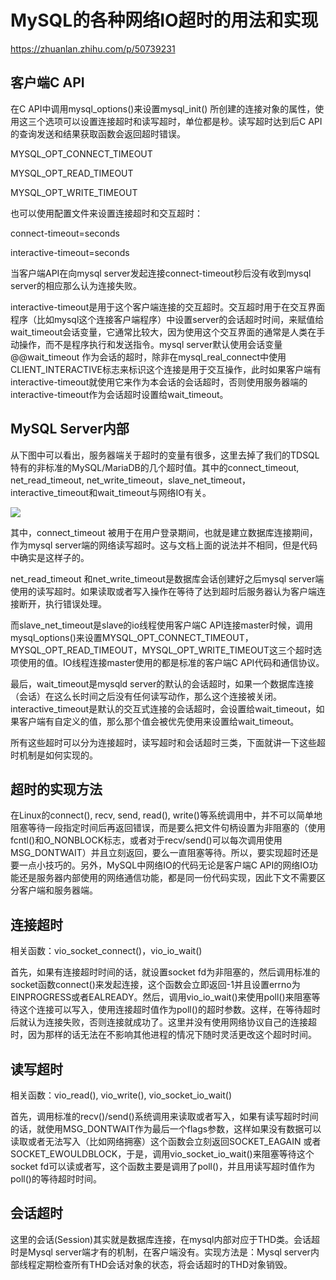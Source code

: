 # MySQL的各种网络IO超时的用法和实现

https://zhuanlan.zhihu.com/p/50739231



## **客户端C API**

在C API中调用mysql_options()来设置mysql_init() 所创建的连接对象的属性，使用这三个选项可以设置连接超时和读写超时，单位都是秒。读写超时达到后C API的查询发送和结果获取函数会返回超时错误。

MYSQL_OPT_CONNECT_TIMEOUT

MYSQL_OPT_READ_TIMEOUT

MYSQL_OPT_WRITE_TIMEOUT

也可以使用配置文件来设置连接超时和交互超时：

connect-timeout=seconds

interactive-timeout=seconds

当客户端API在向mysql server发起连接connect-timeout秒后没有收到mysql server的相应那么认为连接失败。

interactive-timeout是用于这个客户端连接的交互超时。交互超时用于在交互界面程序（比如mysql这个连接客户端程序）中设置server的会话超时时间，来赋值给wait_timeout会话变量，它通常比较大，因为使用这个交互界面的通常是人类在手动操作，而不是程序执行和发送指令。mysql server默认使用会话变量@@wait_timeout 作为会话的超时，除非在mysql_real_connect中使用CLIENT_INTERACTIVE标志来标识这个连接是用于交互操作，此时如果客户端有interactive-timeout就使用它来作为本会话的会话超时，否则使用服务器端的interactive-timeout作为会话超时设置给wait_timeout。

## **MySQL Server内部**

从下图中可以看出，服务器端关于超时的变量有很多，这里去掉了我们的TDSQL特有的非标准的MySQL/MariaDB的几个超时值。其中的connect_timeout, net_read_timeout, net_write_timeout，slave_net_timeout， interactive_timeout和wait_timeout与网络IO有关。

![](https://pic4.zhimg.com/80/v2-9edfd3f3c3392b3d27b4f31e2a44a3c7_1440w.jpg)

其中，connect_timeout 被用于在用户登录期间，也就是建立数据库连接期间，作为mysql server端的网络读写超时。这与文档上面的说法并不相同，但是代码中确实是这样子的。

net_read_timeout 和net_write_timeout是数据库会话创建好之后mysql server端使用的读写超时。如果读取或者写入操作在等待了达到超时后服务器认为客户端连接断开，执行错误处理。

而slave_net_timeout是slave的io线程使用客户端C API连接master时候，调用mysql_options()来设置MYSQL_OPT_CONNECT_TIMEOUT，MYSQL_OPT_READ_TIMEOUT，MYSQL_OPT_WRITE_TIMEOUT这三个超时选项使用的值。IO线程连接master使用的都是标准的客户端C API代码和通信协议。

最后，wait_timeout是mysqld server的默认的会话超时，如果一个数据库连接（会话）在这么长时间之后没有任何读写动作，那么这个连接被关闭。interactive_timeout是默认的交互式连接的会话超时，会设置给wait_timeout，如果客户端有自定义的值，那么那个值会被优先使用来设置给wait_timeout。

所有这些超时可以分为连接超时，读写超时和会话超时三类，下面就讲一下这些超时机制是如何实现的。

## **超时的实现方法**

在Linux的connect(), recv, send, read(), write()等系统调用中，并不可以简单地阻塞等待一段指定时间后再返回错误，而是要么把文件句柄设置为非阻塞的（使用fcntl()和O_NONBLOCK标志，或者对于recv/send()可以每次调用使用MSG_DONTWAIT）并且立刻返回，要么一直阻塞等待。所以，要实现超时还是要一点小技巧的。另外，MySQL中网络IO的代码无论是客户端C API的网络IO功能还是服务器内部使用的网络通信功能，都是同一份代码实现，因此下文不需要区分客户端和服务器端。

## **连接超时**

相关函数：vio_socket_connect()，vio_io_wait()

首先，如果有连接超时时间的话，就设置socket fd为非阻塞的，然后调用标准的socket函数connect()来发起连接，这个函数会立即返回-1并且设置errno为 EINPROGRESS或者EALREADY。然后，调用vio_io_wait()来使用poll()来阻塞等待这个连接可以写入，使用连接超时值作为poll()的超时参数。这样，在等待超时后就认为连接失败，否则连接就成功了。这里并没有使用网络协议自己的连接超时，因为那样的话无法在不影响其他进程的情况下随时灵活更改这个超时时间。

## **读写超时**

相关函数：vio_read(), vio_write(), vio_socket_io_wait()

首先，调用标准的recv()/send()系统调用来读取或者写入，如果有读写超时时间的话，就使用MSG_DONTWAIT作为最后一个flags参数，这样如果没有数据可以读取或者无法写入（比如网络拥塞）这个函数会立刻返回SOCKET_EAGAIN 或者SOCKET_EWOULDBLOCK，于是，调用vio_socket_io_wait()来阻塞等待这个socket fd可以读或者写，这个函数主要是调用了poll()，并且用读写超时值作为poll()的等待超时时间。

## **会话超时**

这里的会话(Session)其实就是数据库连接，在mysql内部对应于THD类。会话超时是Mysql server端才有的机制，在客户端没有。实现方法是：Mysql server内部线程定期检查所有THD会话对象的状态，将会话超时的THD对象销毁。
